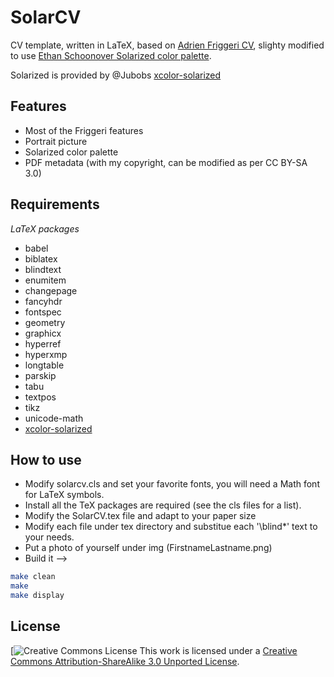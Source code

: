 # SolarCV

CV template, written in LaTeX, based on [Adrien Friggeri CV](https://github.com/afriggeri/cv),
slighty modified to use [Ethan Schoonover Solarized color palette](https://github.com/altercation/solarized).

Solarized is provided by @Jubobs [xcolor-solarized](https://github.com/Jubobs/xcolor-solarized)

## Features

   * Most of the Friggeri features
   * Portrait picture
   * Solarized color palette
   * PDF metadata (with my copyright, can be modified as per CC BY-SA 3.0)

## Requirements

   *LaTeX packages*

   * babel
   * biblatex
   * blindtext
   * enumitem
   * changepage
   * fancyhdr
   * fontspec
   * geometry
   * graphicx
   * hyperref
   * hyperxmp
   * longtable
   * parskip
   * tabu
   * textpos
   * tikz
   * unicode-math
   * [xcolor-solarized](https://github.com/Jubobs/xcolor-solarized)

## How to use

   * Modify solarcv.cls and set your favorite fonts, you will need a Math font for LaTeX symbols.
   * Install all the TeX packages are required (see the cls files for a list).
   * Modify the SolarCV.tex file and adapt to your paper size
   * Modify each file under tex directory and substitue each '\blind\*' text to
     your needs.
   * Put a photo of yourself under img (FirstnameLastname.png)
   * Build it -->

   ```bash
   make clean
   make
   make display
   ```

## License

[![Creative Commons License](http://i.creativecommons.org/l/by-sa/3.0/88x31.png)
This work is licensed under a [Creative Commons Attribution-ShareAlike 3.0 Unported License](http://creativecommons.org/licenses/by-sa/3.0/).
